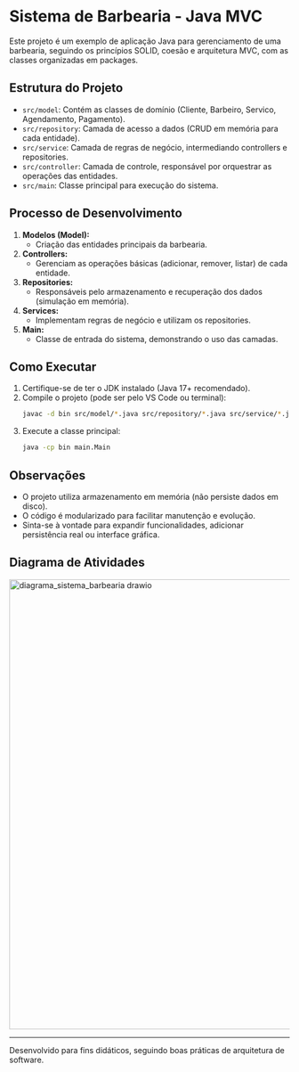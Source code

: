 
# Sistema de Barbearia - Java MVC

Este projeto é um exemplo de aplicação Java para gerenciamento de uma barbearia, seguindo os princípios SOLID, coesão e arquitetura MVC, com as classes organizadas em packages.

## Estrutura do Projeto

- `src/model`: Contém as classes de domínio (Cliente, Barbeiro, Servico, Agendamento, Pagamento).
- `src/repository`: Camada de acesso a dados (CRUD em memória para cada entidade).
- `src/service`: Camada de regras de negócio, intermediando controllers e repositories.
- `src/controller`: Camada de controle, responsável por orquestrar as operações das entidades.
- `src/main`: Classe principal para execução do sistema.

## Processo de Desenvolvimento

1. **Modelos (Model):**
	- Criação das entidades principais da barbearia.
2. **Controllers:**
	- Gerenciam as operações básicas (adicionar, remover, listar) de cada entidade.
3. **Repositories:**
	- Responsáveis pelo armazenamento e recuperação dos dados (simulação em memória).
4. **Services:**
	- Implementam regras de negócio e utilizam os repositories.
5. **Main:**
	- Classe de entrada do sistema, demonstrando o uso das camadas.

## Como Executar

1. Certifique-se de ter o JDK instalado (Java 17+ recomendado).
2. Compile o projeto (pode ser pelo VS Code ou terminal):
	```sh
	javac -d bin src/model/*.java src/repository/*.java src/service/*.java src/controller/*.java src/main/Main.java
	```
3. Execute a classe principal:
	```sh
	java -cp bin main.Main
	```

## Observações
- O projeto utiliza armazenamento em memória (não persiste dados em disco).
- O código é modularizado para facilitar manutenção e evolução.
- Sinta-se à vontade para expandir funcionalidades, adicionar persistência real ou interface gráfica.

## Diagrama de Atividades
<img width="951" height="808" alt="diagrama_sistema_barbearia drawio" src="https://github.com/user-attachments/assets/11e85d14-6a90-4eef-8b8d-7a4720ffd390" />

---

Desenvolvido para fins didáticos, seguindo boas práticas de arquitetura de software.
